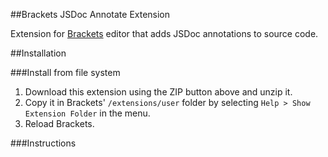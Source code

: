 ##Brackets JSDoc Annotate Extension

Extension for [Brackets](https://github.com/adobe/brackets) editor that adds JSDoc annotations to source code.

##Installation

###Install from file system
1. Download this extension using the ZIP button above and unzip it.
2. Copy it in Brackets' `/extensions/user` folder by selecting `Help > Show Extension Folder` in the menu. 
3. Reload Brackets.

###Instructions